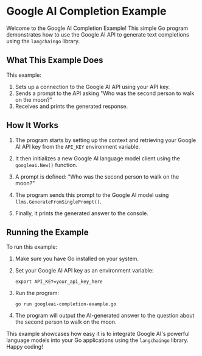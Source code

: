 # Google AI Completion Example

Welcome to the Google AI Completion Example! This simple Go program demonstrates how to use the Google AI API to generate text completions using the `langchaingo` library.

## What This Example Does

This example:

1. Sets up a connection to the Google AI API using your API key.
2. Sends a prompt to the API asking "Who was the second person to walk on the moon?"
3. Receives and prints the generated response.

## How It Works

1. The program starts by setting up the context and retrieving your Google AI API key from the `API_KEY` environment variable.

2. It then initializes a new Google AI language model client using the `googleai.New()` function.

3. A prompt is defined: "Who was the second person to walk on the moon?"

4. The program sends this prompt to the Google AI model using `llms.GenerateFromSinglePrompt()`.

5. Finally, it prints the generated answer to the console.

## Running the Example

To run this example:

1. Make sure you have Go installed on your system.

2. Set your Google AI API key as an environment variable:
   ```
   export API_KEY=your_api_key_here
   ```

3. Run the program:
   ```
   go run googleai-completion-example.go
   ```

4. The program will output the AI-generated answer to the question about the second person to walk on the moon.

This example showcases how easy it is to integrate Google AI's powerful language models into your Go applications using the `langchaingo` library. Happy coding!
